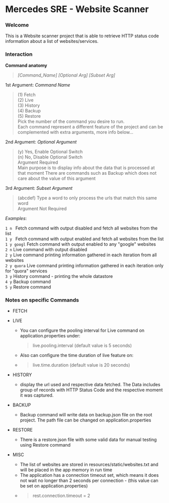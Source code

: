 # Mercedes SRE - Website Scanner

### Welcome
 
This is a Website scanner project that is able to retrieve HTTP status code information about a list of websites/services.


### Interaction

**Command anatomy**
>_[Command_Name] [Optional Arg] [Subset Arg]_

1st Argument: _Command Name_
>(1) Fetch  
>(2) Live   
>(3) History  
>(4) Backup  
>(5) Restore   
> Pick the number of the command you desire to run.  
> Each command represent a different feature of the project and can be complemented with extra arguments, more info below...


2nd Argument: _Optional Argument_
>(y) Yes, Enable Optional Switch  
>(n) No, Disable Optional Switch  
> Argument Required   
> Main purpose is to display info about the data that is processed at that moment
> There are commands such as Backup which does not care about the value of this argument

3rd Argument: _Subset Argument_
> (abcdef) Type a word to only process the urls that match this same word  
> Argument Not Required

*Examples*:

`````1 n ````` Fetch command with output disabled and fetch all websites from the list  
`````1 y ````` Fetch command with output enabled and fetch all websites from the list  
`````1 y googl````` Fetch command with output enabled to any "google" websites     
```2 n``` Live command with output disabled   
```2 y``` Live command printing information gathered in each iteration from all websites   
```2 y quora``` Live command printing information gathered in each iteration only for "quora" services  
```3 y``` History command - printing the whole datastore  
```4 y``` Backup  command  
```5 y``` Restore command

### Notes on specific Commands

- FETCH


- LIVE

  - You can configure the pooling interval for Live command on application.properties under:
      >live.pooling.interval (default value is 5 seconds)

  - Also can configure the time duration of live feature on:
  - >live.time.duration (default value is 20 seconds)
- HISTORY
  - display the url used and respective data fetched.
     The Data includes group of records with HTTP Status Code and the respective moment it was captured.


- BACKUP
  - Backup command will write data on backup.json file on the root project.
  The path file can be changed on application.properties


- RESTORE
  - There is a restore.json file with some valid data for manual testing using Restore command
  
- MISC 
  - The list of websites are stored in resources/static/websites.txt and will be placed in the app memory in run time
  - The application has a connection timeout set, which means it does not wait no longer than 2 seconds per connection - (this value can be set on application.properties)
  - > rest.connection.timeout = 2